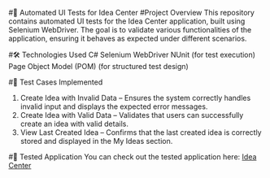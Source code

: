 #🚀 Automated UI Tests for Idea Center 
#Project Overview
This repository contains automated UI tests for the Idea Center application, built using Selenium WebDriver. The goal is to validate various functionalities of the application, ensuring it behaves as expected under different scenarios.

#🛠️ Technologies Used
C#
Selenium WebDriver
NUnit (for test execution)
Page Object Model (POM) (for structured test design)

#📝 Test Cases Implemented
1. Create Idea with Invalid Data – Ensures the system correctly handles invalid input and displays the expected error messages.
2. Create Idea with Valid Data – Validates that users can successfully create an idea with valid details.
3. View Last Created Idea – Confirms that the last created idea is correctly stored and displayed in the My Ideas section.

#🔗 Tested Application
You can check out the tested application here: [Idea Center](http://softuni-qa-loadbalancer-2137572849.eu-north-1.elb.amazonaws.com:83/)



